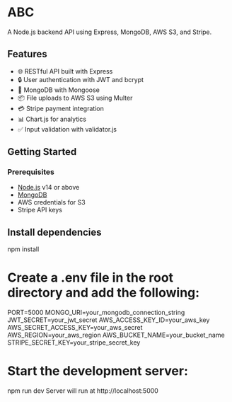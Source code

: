 # ABC

A Node.js backend API using Express, MongoDB, AWS S3, and Stripe.

## Features

- 🌐 RESTful API built with Express
- 🔒 User authentication with JWT and bcrypt
- 💾 MongoDB with Mongoose
- 📦 File uploads to AWS S3 using Multer
- 💳 Stripe payment integration
- 📊 Chart.js for analytics
- ✅ Input validation with validator.js

## Getting Started

### Prerequisites

- [Node.js](https://nodejs.org/) v14 or above
- [MongoDB](https://www.mongodb.com/)
- AWS credentials for S3
- Stripe API keys

## Install dependencies
npm install

# Create a .env file in the root directory and add the following:
PORT=5000
MONGO_URI=your_mongodb_connection_string
JWT_SECRET=your_jwt_secret
AWS_ACCESS_KEY_ID=your_aws_key
AWS_SECRET_ACCESS_KEY=your_aws_secret
AWS_REGION=your_aws_region
AWS_BUCKET_NAME=your_bucket_name
STRIPE_SECRET_KEY=your_stripe_secret_key


# Start the development server:
npm run dev
Server will run at http://localhost:5000
